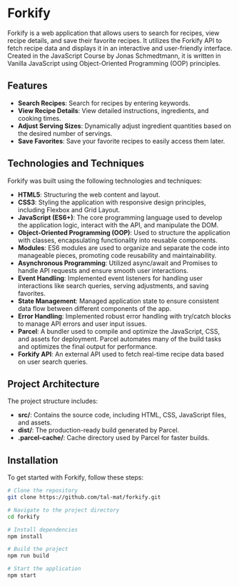 # Forkify

Forkify is a web application that allows users to search for recipes, view recipe details, and save their favorite recipes. It utilizes the Forkify API to fetch recipe data and displays it in an interactive and user-friendly interface. Created in the JavaScript Course by Jonas Schmedtmann, it is written in Vanilla JavaScript using Object-Oriented Programming (OOP) principles.

## Features

- **Search Recipes**: Search for recipes by entering keywords.
- **View Recipe Details**: View detailed instructions, ingredients, and cooking times.
- **Adjust Serving Sizes**: Dynamically adjust ingredient quantities based on the desired number of servings.
- **Save Favorites**: Save your favorite recipes to easily access them later.

## Technologies and Techniques

Forkify was built using the following technologies and techniques:

- **HTML5**: Structuring the web content and layout.
- **CSS3**: Styling the application with responsive design principles, including Flexbox and Grid Layout.
- **JavaScript (ES6+)**: The core programming language used to develop the application logic, interact with the API, and manipulate the DOM.
- **Object-Oriented Programming (OOP)**: Used to structure the application with classes, encapsulating functionality into reusable components.
- **Modules**: ES6 modules are used to organize and separate the code into manageable pieces, promoting code reusability and maintainability.
- **Asynchronous Programming**: Utilized async/await and Promises to handle API requests and ensure smooth user interactions.
- **Event Handling**: Implemented event listeners for handling user interactions like search queries, serving adjustments, and saving favorites.
- **State Management**: Managed application state to ensure consistent data flow between different components of the app.
- **Error Handling**: Implemented robust error handling with try/catch blocks to manage API errors and user input issues.
- **Parcel**: A bundler used to compile and optimize the JavaScript, CSS, and assets for deployment. Parcel automates many of the build tasks and optimizes the final output for performance.
- **Forkify API**: An external API used to fetch real-time recipe data based on user search queries.

## Project Architecture

The project structure includes:

- **src/**: Contains the source code, including HTML, CSS, JavaScript files, and assets.
- **dist/**: The production-ready build generated by Parcel.
- **.parcel-cache/**: Cache directory used by Parcel for faster builds.

## Installation

To get started with Forkify, follow these steps:

```bash
# Clone the repository
git clone https://github.com/tal-mat/forkify.git

# Navigate to the project directory
cd forkify

# Install dependencies
npm install

# Build the project
npm run build

# Start the application
npm start
